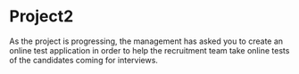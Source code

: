 # Project2
As the project is progressing, the management has asked you to create an online test application in order to help the recruitment team take online tests of the candidates coming for interviews.
